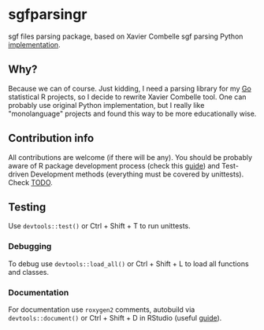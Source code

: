 # sgfparsingr #

sgf files parsing package, based on Xavier Combelle sgf parsing Python
[implementation](https://github.com/xcombelle/sgftool).

## Why? ##

Because we can of course. Just kidding, I need a parsing library for my 
[Go](http://en.wikipedia.org/wiki/Go_(game)) statistical R projects, so I 
decide to rewrite Xavier Combelle tool. One can probably use original Python 
implementation, but I really like "monolanguage" projects and found this way to 
be more educationally wise. 

## Contribution info ##

All contributions are welcome (if there will be any). You should be probably 
aware of R package development process (check this [guide](http://r-pkgs.had.co.nz/)) 
and Test-driven Development methods (everything must be covered by unittests).
Check [TODO](TODO.md).

## Testing ##

Use `devtools::test()` or Ctrl + Shift + T to run unittests.

### Debugging ###

To debug use `devtools::load_all()` or Ctrl + Shift + L to load all functions 
and classes.

### Documentation ###

For documentation use `roxygen2` comments, autobuild via `devtools::document()` 
or Ctrl + Shift + D in RStudio (useful [guide](http://cran.r-project.org/web/packages/roxygen2/vignettes/roxygen2.html)).

